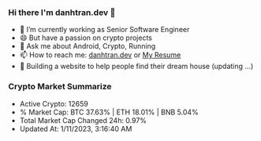 ### Hi there I'm danhtran.dev 👋

- 🔭 I’m currently working as Senior Software Engineer
- 😄 But have a passion on crypto projects
- 💬 Ask me about Android, Crypto, Running 
- 📫 How to reach me: <a href="https://danhtran.dev" target="_blank">danhtran.dev</a> or <a href="Dan-Resume.pdf" target="_blank">My Resume</a>
- 🌱 Building a website to help people find their dream house (updating ...)

### Crypto Market Summarize
- Active Crypto: 12659
- % Market Cap: BTC 37.63% | ETH 18.01% | BNB 5.04%
- Total Market Cap Changed 24h: 0.97%
- Updated At: 1/11/2023, 3:16:40 AM
